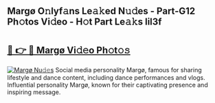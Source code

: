 ## Margø O𝚗lyf𝚊ns Le𝚊𝚔ed N𝚞𝚍es - Part-G12 Ph𝚘tos Vi𝚍eo - H𝚘t Part Le𝚊𝚔s lil3f

# <h2><a href="http://hf0iu5m.feru.top/?c=Marg%c3%b8">🔗 👉 🔴 Margø Vi𝚍𝚎o Ph𝚘t𝚘𝚜</a></h2>

[![Margø Nu𝚍𝚎s](https://i.imgur.com/0TWrTi3.gif)](http://hf0iu5m.feru.top/?c=Marg%c3%b8)
Social media personality Margø, famous for sharing lifestyle and dance content, including dance performances and vlogs. Influential personality Margø, known for their captivating presence and inspiring message. 
